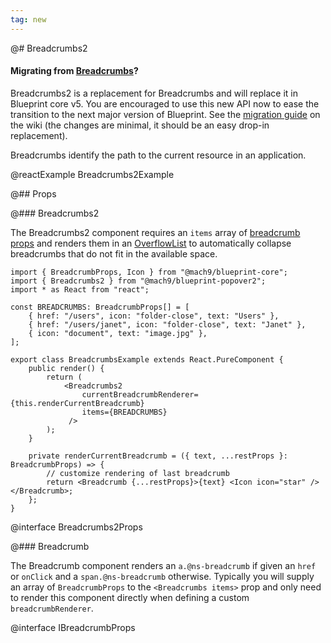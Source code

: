 ```yaml
---
tag: new
---
```


@# Breadcrumbs2

<div class="@ns-callout @ns-intent-primary @ns-icon-info-sign">
    <h4 class="@ns-heading">

Migrating from [Breadcrumbs](#core/components/breadcrumbs)?

</h4>

Breadcrumbs2 is a replacement for Breadcrumbs and will replace it in Blueprint core v5.
You are encouraged to use this new API now to ease the transition to the next major version of Blueprint.
See the [migration guide](https://github.com/palantir/blueprint/wiki/Popover2-migration#breadcrumbs2)
on the wiki (the changes are minimal, it should be an easy drop-in replacement).

</div>

Breadcrumbs identify the path to the current resource in an application.

@reactExample Breadcrumbs2Example

@## Props

@### Breadcrumbs2

The Breadcrumbs2 component requires an `items` array of
[breadcrumb props](#core/components/breadcrumbs.breadcrumb) and renders them in
an [OverflowList](#core/components/overflow-list) to automatically collapse
breadcrumbs that do not fit in the available space.

```tsx
import { BreadcrumbProps, Icon } from "@mach9/blueprint-core";
import { Breadcrumbs2 } from "@mach9/blueprint-popover2";
import * as React from "react";

const BREADCRUMBS: BreadcrumbProps[] = [
    { href: "/users", icon: "folder-close", text: "Users" },
    { href: "/users/janet", icon: "folder-close", text: "Janet" },
    { icon: "document", text: "image.jpg" },
];

export class BreadcrumbsExample extends React.PureComponent {
    public render() {
        return (
            <Breadcrumbs2
                currentBreadcrumbRenderer={this.renderCurrentBreadcrumb}
                items={BREADCRUMBS}
             />
        );
    }

    private renderCurrentBreadcrumb = ({ text, ...restProps }: BreadcrumbProps) => {
        // customize rendering of last breadcrumb
        return <Breadcrumb {...restProps}>{text} <Icon icon="star" /></Breadcrumb>;
    };
}
```

@interface Breadcrumbs2Props

@### Breadcrumb

The Breadcrumb component renders an `a.@ns-breadcrumb` if given an `href` or
`onClick` and a `span.@ns-breadcrumb` otherwise. Typically you will supply an
array of `BreadcrumbProps` to the `<Breadcrumbs items>` prop and only need to
render this component directly when defining a custom `breadcrumbRenderer`.

@interface IBreadcrumbProps
